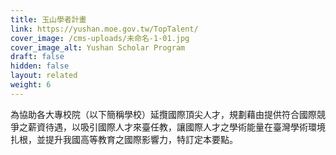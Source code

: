 ```yaml
---
title: 玉山學者計畫
link: https://yushan.moe.gov.tw/TopTalent/
cover_image: /cms-uploads/未命名-1-01.jpg
cover_image_alt: Yushan Scholar Program
draft: false
hidden: false
layout: related
weight: 6
---
```

為協助各大專校院（以下簡稱學校）延攬國際頂尖人才，規劃藉由提供符合國際競爭之薪資待遇，以吸引國際人才來臺任教，讓國際人才之學術能量在臺灣學術環境扎根，並提升我國高等教育之國際影響力，特訂定本要點。
